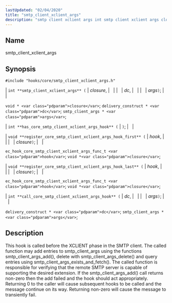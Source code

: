 ```yaml
---
lastUpdated: "02/04/2020"
title: "smtp_client_xclient_args"
description: "smtp client xclient args int smtp client xclient args closure dc args void closure delivery construct dc smtp client args args int has core smtp client xclient args hook void register core smtp client xclient args hook first hook closure ec hook core smtp client xclient args func t hook..."
---
```


<a name="hooks.core.smtp_client_xclient_args"></a> 
## Name

smtp_client_xclient_args

## Synopsis

`#include "hooks/core/smtp_client_xclient_args.h"`

| `int **smtp_client_xclient_args** (` | <var class="pdparam">closure</var>, |   |
|   | <var class="pdparam">dc</var>, |   |
|   | <var class="pdparam">args</var>`)`; |   |

`void * <var class="pdparam">closure</var>`;
`delivery_construct * <var class="pdparam">dc</var>`;
`smtp_client_args * <var class="pdparam">args</var>`;

| `int **has_core_smtp_client_xclient_args_hook** (` | `)`; |   |

| `void **register_core_smtp_client_xclient_args_hook_first** (` | <var class="pdparam">hook</var>, |   |
|   | <var class="pdparam">closure</var>`)`; |   |

`ec_hook_core_smtp_client_xclient_args_func_t <var class="pdparam">hook</var>`;
`void *<var class="pdparam">closure</var>`;

| `void **register_core_smtp_client_xclient_args_hook_last** (` | <var class="pdparam">hook</var>, |   |
|   | <var class="pdparam">closure</var>`)`; |   |

`ec_hook_core_smtp_client_xclient_args_func_t <var class="pdparam">hook</var>`;
`void *<var class="pdparam">closure</var>`;

| `int **call_core_smtp_client_xclient_args_hook** (` | <var class="pdparam">dc</var>, |   |
|   | <var class="pdparam">args</var>`)`; |   |

`delivery_construct * <var class="pdparam">dc</var>`;
`smtp_client_args * <var class="pdparam">args</var>`;<a name="idp37044576"></a> 
## Description

This hook is called before the XCLIENT phase in the SMTP client. The called function may add entries to smtp_client_args using the functions smtp_client_args_add(), delete with smtp_client_args_delete() and query entries using smtp_client_args_exists_and_fetch(). The called function is responsible for verifying that the remote SMTP server is capable of supporting the desired extension. If the smtp_client_args_add() call returns non-zero then the add failed and the hook should act appropriately. Returning 0 to the caller will cause subsequent hooks to be called and the message continue on its way. Returning non-zero will cause the message to transiently fail.